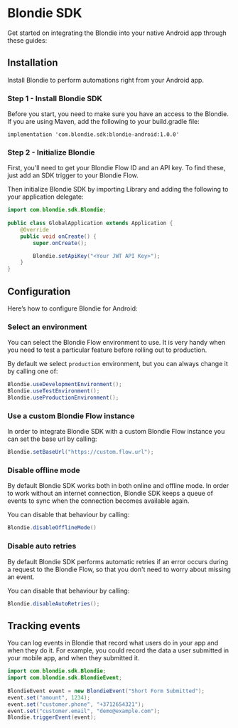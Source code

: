# Blondie SDK

Get started on integrating the Blondie into your native Android app through these guides:

## Installation

Install Blondie to perform automations right from your Android app.

### Step 1 - Install Blondie SDK

Before you start, you need to make sure you have an access to the Blondie. If you are using Maven, add the following to your build.gradle file:

```
implementation 'com.blondie.sdk:blondie-android:1.0.0'
```

### Step 2 - Initialize Blondie

First, you'll need to get your Blondie Flow ID and an API key. To find these, just add an SDK trigger to your Blondie Flow.

Then initialize Blondie SDK by importing Library and adding the following to your application delegate:

```java
import com.blondie.sdk.Blondie;
  
public class GlobalApplication extends Application {
    @Override
    public void onCreate() {
        super.onCreate();

        Blondie.setApiKey("<Your JWT API Key>");
    }
}
```

## Configuration

Here’s how to configure Blondie for Android:

### Select an environment

You can select the Blondie Flow environment to use. It is very handy when you need to test a particular feature before rolling out to production.

By default we select `production` environment, but you can always change it by calling one of:

```java
Blondie.useDevelopmentEnvironment();
Blondie.useTestEnvironment();
Blondie.useProductionEnvironment();
```

### Use a custom Blondie Flow instance

In order to integrate Blondie SDK with a custom Blondie Flow instance you can set the base url by calling:

```java
Blondie.setBaseUrl("https://custom.flow.url");
```

### Disable offline mode

By default Blondie SDK works both in both online and offline mode. In order to work without an internet connection, Blondie SDK keeps a queue of events to sync when the connection becomes available again.

You can disable that behaviour by calling:

```java
Blondie.disableOfflineMode()
```

### Disable auto retries

By default Blondie SDK performs automatic retries if an error occurs during a request to the Blondie Flow, so that you don't need to worry about missing an event.

You can disable that behaviour by calling:

```java
Blondie.disableAutoRetries();
```

## Tracking events

You can log events in Blondie that record what users do in your app and when they do it. For example, you could record the data a user submitted in your mobile app, and when they submitted it.

```java
import com.blondie.sdk.Blondie;
import com.blondie.sdk.BlondieEvent;
  
BlondieEvent event = new BlondieEvent("Short Form Submitted");
event.set("amount", 1234);
event.set("customer.phone", "+3712654321");
event.set("customer.email", "demo@example.com");
Blondie.triggerEvent(event);
```
